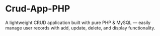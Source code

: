 # Crud-App-PHP
 A lightweight CRUD application built with pure PHP &amp; MySQL — easily manage user records with add, update, delete, and display functionality.
